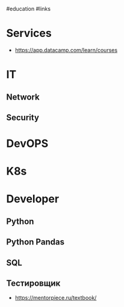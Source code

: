 #education #links

# Services
- https://app.datacamp.com/learn/courses

# IT
## Network
## Security
# DevOPS
# K8s


# Developer
## Python
## Python Pandas
## SQL
## Тестировщик
- https://mentorpiece.ru/textbook/
